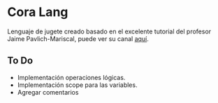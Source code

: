# Cora Lang

Lenguaje de jugete creado basado en el excelente tutorial del profesor Jaime Pavlich-Mariscal, puede ver su canal [aquí](https://www.youtube.com/playlist?list=PL5BoUl9EDVnBojdOv9J9S9KZPJdOc6HTw).

## To Do

- Implementación operaciones lógicas.
- Implementación scope para las variables.
- Agregar comentarios